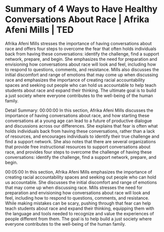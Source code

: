 # Summary of 4 Ways to Have Healthy Conversations About Race | Afrika Afeni Mills | TED

Afrika Afeni Mills stresses the importance of having conversations about race and offers four steps to overcome the fear that often holds individuals back from having these conversations: identify the challenge, find a support network, prepare, and begin. She emphasizes the need for preparation and envisioning how conversations about race will look and feel, including how to respond to questions, comments, and resistance. Mills also discusses the initial discomfort and range of emotions that may come up when discussing race and emphasizes the importance of creating racial accountability spaces and seeking out people who can hold us accountable to help teach students about race and expand their thinking. The ultimate goal is to build a just society where everyone contributes to the well-being of the human family.

Detail Summary: 
00:00:00
In this section, Afrika Afeni Mills discusses the importance of having conversations about race, and how starting these conversations at a young age can lead to a future of productive dialogue and discussions across our differences. She explains that fear is often what holds individuals back from having these conversations, rather than a lack of resources, and encourages individuals to identify their true challenge and find a support network. She also notes that there are several organizations that provide free instructional resources to support conversations about race, and provides four steps to overcome the challenge of having these conversations: identify the challenge, find a support network, prepare, and begin.

00:05:00
In this section, Afrika Afeni Mills emphasizes the importance of creating racial accountability spaces and seeking out people who can hold us accountable. She discusses the initial discomfort and range of emotions that may come up when discussing race. Mills stresses the need for preparation and envisioning how conversations about race will look and feel, including how to respond to questions, comments, and resistance. While making mistakes can be scary, pushing through that fear can help teach students about race and expand their thinking, equipping them with the language and tools needed to recognize and value the experiences of people different from them. The goal is to help build a just society where everyone contributes to the well-being of the human family.

